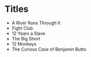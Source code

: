 # Titles

* A River Runs Through It
* Fight Club
* 12 Years a Slave
* The Big Short
* 12 Monkeys
* The Curious Case of Benjamin Butto 